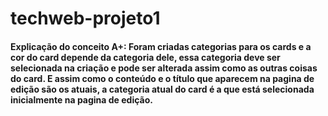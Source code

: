 # techweb-projeto1
#### Explicação do conceito A+: Foram criadas categorias para os cards e a cor do card depende da categoria dele, essa categoria deve ser selecionada na criação e pode ser alterada assim como as outras coisas do card. E assim como o conteúdo e o título que aparecem na pagina de edição são os atuais, a categoria atual do card é a que está selecionada inicialmente na pagina de edição.